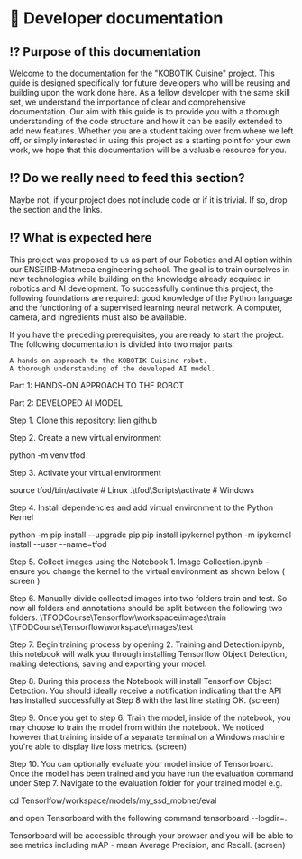 # 📖 Developer documentation

## ⁉️ Purpose of this documentation

Welcome to the documentation for the "KOBOTIK Cuisine" project. This guide is designed specifically for future developers who will be reusing and building upon the work done here. As a fellow developer with the same skill set, we understand the importance of clear and comprehensive documentation. Our aim with this guide is to provide you with a thorough understanding of the code structure and how it can be easily extended to add new features. Whether you are a student taking over from where we left off, or simply interested in using this project as a starting point for your own work, we hope that this documentation will be a valuable resource for you.

## ⁉️ Do we really need to feed this section? 

Maybe not, if your project does not include code or if it is trivial. If so, drop the section and the links.


## ⁉️ What is expected here

This project was proposed to us as part of our Robotics and AI option within our ENSEIRB-Matmeca engineering school. The goal is to train ourselves in new technologies while building on the knowledge already acquired in robotics and AI development. To successfully continue this project, the following foundations are required: good knowledge of the Python language and the functioning of a supervised learning neural network. A computer, camera, and ingredients must also be available.


If you have the preceding prerequisites, you are ready to start the project. The following documentation is divided into two major parts:

    A hands-on approach to the KOBOTIK Cuisine robot.
    A thorough understanding of the developed AI model.

Part 1: HANDS-ON APPROACH TO THE ROBOT

Part 2: DEVELOPED AI MODEL

Step 1. Clone this repository: lien github

Step 2. Create a new virtual environment 

python -m venv tfod

Step 3. Activate your virtual environment 

source tfod/bin/activate # Linux
.\tfod\Scripts\activate # Windows 


 Step 4. Install dependencies and add virtual environment to the Python Kernel 
 
 python -m pip install --upgrade pip
pip install ipykernel
python -m ipykernel install --user --name=tfod

Step 5. Collect images using the Notebook 1. Image Collection.ipynb - ensure you change the kernel to the virtual environment as shown below ( screen )



Step 6. Manually divide collected images into two folders train and test. So now all folders and annotations should be split between the following two folders.
\TFODCourse\Tensorflow\workspace\images\train
\TFODCourse\Tensorflow\workspace\images\test 


Step 7. Begin training process by opening 2. Training and Detection.ipynb, this notebook will walk you through installing Tensorflow Object Detection, making detections, saving and exporting your model. 


Step 8. During this process the Notebook will install Tensorflow Object Detection. You should ideally receive a notification indicating that the API has installed successfully at Step 8 with the last line stating OK. (screen)


Step 9. Once you get to step 6. Train the model, inside of the notebook, you may choose to train the model from within the notebook. We noticed however that training inside of a separate terminal on a Windows machine you're able to display live loss metrics. (screen)


Step 10. You can optionally evaluate your model inside of Tensorboard. Once the model has been trained and you have run the evaluation command under Step 7. Navigate to the evaluation folder for your trained model e.g. 

 cd Tensorlfow/workspace/models/my_ssd_mobnet/eval
 
and open Tensorboard with the following command 
 tensorboard --logdir=. 
 
Tensorboard will be accessible through your browser and you will be able to see metrics including mAP - mean Average Precision, and Recall. (screen)







